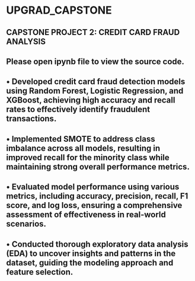 # UPGRAD_CAPSTONE
## CAPSTONE PROJECT 2: CREDIT CARD FRAUD ANALYSIS
## Please open ipynb file to view the source code.
## • Developed credit card fraud detection models using Random Forest, Logistic Regression, and XGBoost, achieving high accuracy and recall rates to effectively identify fraudulent transactions.

## • Implemented SMOTE to address class imbalance across all models, resulting in improved recall for the minority class while maintaining strong overall performance metrics.

## • Evaluated model performance using various metrics, including accuracy, precision, recall, F1 score, and log loss, ensuring a comprehensive assessment of effectiveness in real-world scenarios.

## • Conducted thorough exploratory data analysis (EDA) to uncover insights and patterns in the dataset, guiding the modeling approach and feature selection.

